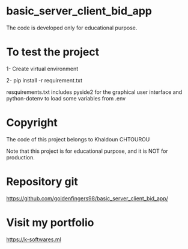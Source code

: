 # basic_server_client_bid_app

The code is developed only for educational purpose.

# To test the project

1- Create virtual environment

2- pip install -r requirement.txt

resquirements.txt includes pyside2 for the graphical user interface and python-dotenv to load some variables from .env

# Copyright

The code of this project belongs to Khaldoun CHTOUROU

Note that this project is for educational purpose, and it is NOT for production.

# Repository git

https://github.com/goldenfingers98/basic_server_client_bid_app/


# Visit my portfolio

https://k-softwares.ml
